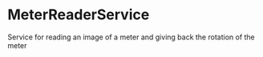# MeterReaderService
Service for reading an image of a meter and giving back the rotation of the meter
